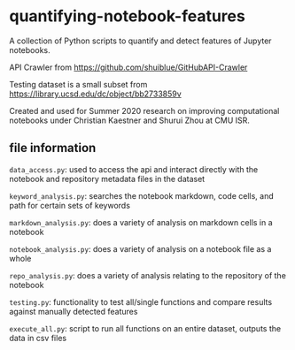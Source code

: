 # quantifying-notebook-features

A collection of Python scripts to quantify and detect features of Jupyter notebooks. 

API Crawler from https://github.com/shuiblue/GitHubAPI-Crawler 

Testing dataset is a small subset from https://library.ucsd.edu/dc/object/bb2733859v

Created and used for Summer 2020 research on improving computational notebooks under Christian Kaestner and Shurui Zhou  at CMU ISR.

## file information

`data_access.py`: used to access the api and interact directly with the notebook and repository metadata files in the dataset

`keyword_analysis.py`: searches the notebook markdown, code cells, and path for certain sets of keywords

`markdown_analysis.py`: does a variety of analysis on markdown cells in a notebook

`notebook_analysis.py`: does a variety of analysis on a notebook file as a whole

`repo_analysis.py`: does a variety of analysis relating to the repository of the notebook


`testing.py`: functionality to test all/single functions and compare results against manually detected features

`execute_all.py`: script to run all functions on an entire dataset, outputs the data in csv files
